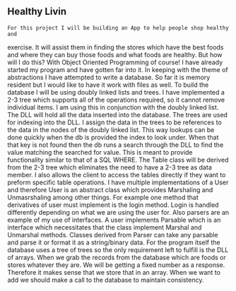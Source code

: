 Healthy Livin
---

    For this project I will be building an App to help people shop healthy and
exercise. It will assist them in finding the stores which have the best foods
and where they can buy those foods and what foods are healthy. But how will I
do this? With Object Oriented Programming of course! I have already started my
program and have gotten far into it. In keeping with the theme of abstractions I
have attempted to write a database. So far it is memory resident but I would
like to have it work with files as well. To build the database I will be using
doubly linked lists and trees. I have implemented a 2-3 tree which supports all
of the operations required, so it cannot remove individual items. I am using
this in conjunction with the doubly linked list. The DLL will hold all the data
inserted into the database. The trees are used for indexing into the DLL. I
assign the data in the trees to be references to the data in the nodes of the
doubly linked list. This way lookups can be done quickly when the db is
provided the index to look under. When that that key is not found then the db
runs a search through the DLL to find the value matching the searched for
value. This is meant to provide functionality similar to that of a SQL WHERE.
    The Table class will be derived from the 2-3 tree which eliminates the need
to have a 2-3 tree as data member. I also allows the client to access the
tables directly if they want to preform specific table operations. I have
multiple implementations of a User and therefore User is an abstract class
which provides Marshaling and Unmasrshaling among other things. For example one
method that derivatives of user must implement is the login method. Login is
handled differently depending on what we are using the user for. Also parsers
are an example of my use of interfaces. A user implements Parsable which is an
interface which necessitates that the class implement Marshal and Unmarshal
methods. Classes derived from Parser can take any parsable and parse it or
format it as a string/binary data.
    For the program itself the database uses a tree of trees so the only
requirement left to fulfill is the DLL of arrays. When we grab the records from
the database which are foods or stores whatever they are. We will be getting a
fixed number as a response. Therefore it makes sense that we store that in an
array. When we want to add we should make a call to the database to maintain
consistency.

